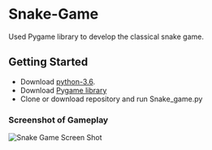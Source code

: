 # Snake-Game
Used Pygame library to develop the classical snake game.

## Getting Started

- Download [python-3.6](https://www.python.org/downloads/).
- Download [Pygame library](https://www.pygame.org/wiki/GettingStarted) 
- Clone or download repository and run Snake_game.py

### Screenshot of Gameplay
![Snake Game Screen Shot](https://user-images.githubusercontent.com/42727015/58516587-71fc6080-8176-11e9-9a1f-97bcd7a83d2f.PNG)
